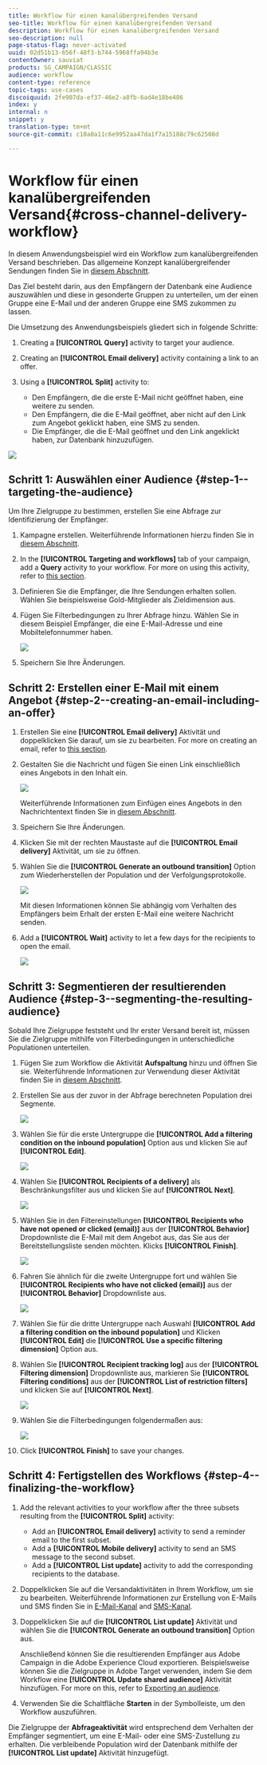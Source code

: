 ```yaml
---
title: Workflow für einen kanalübergreifenden Versand
seo-title: Workflow für einen kanalübergreifenden Versand
description: Workflow für einen kanalübergreifenden Versand
seo-description: null
page-status-flag: never-activated
uuid: 02d51b13-656f-48f3-b744-5968ffa94b3e
contentOwner: sauviat
products: SG_CAMPAIGN/CLASSIC
audience: workflow
content-type: reference
topic-tags: use-cases
discoiquuid: 2fe907da-ef37-46e2-a8fb-6ad4e18be486
index: y
internal: n
snippet: y
translation-type: tm+mt
source-git-commit: c10a0a11c6e9952aa47da1f7a15188c79c62508d

---
```



# Workflow für einen kanalübergreifenden Versand{#cross-channel-delivery-workflow}

In diesem Anwendungsbeispiel wird ein Workflow zum kanalübergreifenden Versand beschrieben. Das allgemeine Konzept kanalübergreifender Sendungen finden Sie in [diesem Abschnitt](../../workflow/using/cross-channel-deliveries.md).

Das Ziel besteht darin, aus den Empfängern der Datenbank eine Audience auszuwählen und diese in gesonderte Gruppen zu unterteilen, um der einen Gruppe eine E-Mail und der anderen Gruppe eine SMS zukommen zu lassen.

Die Umsetzung des Anwendungsbeispiels gliedert sich in folgende Schritte:

1. Creating a **[!UICONTROL Query]** activity to target your audience.
1. Creating an **[!UICONTROL Email delivery]** activity containing a link to an offer.
1. Using a **[!UICONTROL Split]** activity to:

   * Den Empfängern, die die erste E-Mail nicht geöffnet haben, eine weitere zu senden.
   * Den Empfängern, die die E-Mail geöffnet, aber nicht auf den Link zum Angebot geklickt haben, eine SMS zu senden.
   * Die Empfänger, die die E-Mail geöffnet und den Link angeklickt haben, zur Datenbank hinzuzufügen.

![](assets/wkf_cross-channel_7.png)

## Schritt 1: Auswählen einer Audience {#step-1--targeting-the-audience}

Um Ihre Zielgruppe zu bestimmen, erstellen Sie eine Abfrage zur Identifizierung der Empfänger.

1. Kampagne erstellen. Weiterführende Informationen hierzu finden Sie in [diesem Abschnitt](../../campaign/using/setting-up-marketing-campaigns.md#creating-a-campaign).
1. In the **[!UICONTROL Targeting and workflows]** tab of your campaign, add a **Query** activity to your workflow. For more on using this activity, refer to [this section](../../workflow/using/query.md).
1. Definieren Sie die Empfänger, die Ihre Sendungen erhalten sollen. Wählen Sie beispielsweise Gold-Mitglieder als Zieldimension aus.
1. Fügen Sie Filterbedingungen zu Ihrer Abfrage hinzu. Wählen Sie in diesem Beispiel Empfänger, die eine E-Mail-Adresse und eine Mobiltelefonnummer haben.

   ![](assets/wkf_cross-channel_3.png)

1. Speichern Sie Ihre Änderungen.

## Schritt 2: Erstellen einer E-Mail mit einem Angebot {#step-2--creating-an-email-including-an-offer}

1. Erstellen Sie eine **[!UICONTROL Email delivery]** Aktivität und doppelklicken Sie darauf, um sie zu bearbeiten. For more on creating an email, refer to [this section](../../delivery/using/about-email-channel.md).
1. Gestalten Sie die Nachricht und fügen Sie einen Link einschließlich eines Angebots in den Inhalt ein.

   ![](assets/wkf_cross-channel_1.png)

   Weiterführende Informationen zum Einfügen eines Angebots in den Nachrichtentext finden Sie in [diesem Abschnitt](../../interaction/using/integrating-an-offer-via-the-wizard.md#delivering-with-a-call-to-the-offer-engine).

1. Speichern Sie Ihre Änderungen.
1. Klicken Sie mit der rechten Maustaste auf die **[!UICONTROL Email delivery]** Aktivität, um sie zu öffnen.
1. Wählen Sie die **[!UICONTROL Generate an outbound transition]** Option zum Wiederherstellen der Population und der Verfolgungsprotokolle.

   ![](assets/wkf_cross-channel_2.png)

   Mit diesen Informationen können Sie abhängig vom Verhalten des Empfängers beim Erhalt der ersten E-Mail eine weitere Nachricht senden.

1. Add a **[!UICONTROL Wait]** activity to let a few days for the recipients to open the email.

   ![](assets/wkf_cross-channel_4.png)

## Schritt 3: Segmentieren der resultierenden Audience {#step-3--segmenting-the-resulting-audience}

Sobald Ihre Zielgruppe feststeht und Ihr erster Versand bereit ist, müssen Sie die Zielgruppe mithilfe von Filterbedingungen in unterschiedliche Populationen unterteilen.

1. Fügen Sie zum Workflow die Aktivität **Aufspaltung** hinzu und öffnen Sie sie. Weiterführende Informationen zur Verwendung dieser Aktivität finden Sie in [diesem Abschnitt](../../workflow/using/split.md).
1. Erstellen Sie aus der zuvor in der Abfrage berechneten Population drei Segmente.

   ![](assets/wkf_cross-channel_6.png)

1. Wählen Sie für die erste Untergruppe die **[!UICONTROL Add a filtering condition on the inbound population]** Option aus und klicken Sie auf **[!UICONTROL Edit]**.

   ![](assets/wkf_cross-channel_8.png)

1. Wählen Sie **[!UICONTROL Recipients of a delivery]** als Beschränkungsfilter aus und klicken Sie auf **[!UICONTROL Next]**.

   ![](assets/wkf_cross-channel_9.png)

1. Wählen Sie in den Filtereinstellungen **[!UICONTROL Recipients who have not opened or clicked (email)]** aus der **[!UICONTROL Behavior]** Dropdownliste die E-Mail mit dem Angebot aus, das Sie aus der Bereitstellungsliste senden möchten. Klicks **[!UICONTROL Finish]**.

   ![](assets/wkf_cross-channel_10.png)

1. Fahren Sie ähnlich für die zweite Untergruppe fort und wählen Sie **[!UICONTROL Recipients who have not clicked (email)]** aus der **[!UICONTROL Behavior]** Dropdownliste aus.

   ![](assets/wkf_cross-channel_11.png)

1. Wählen Sie für die dritte Untergruppe nach Auswahl **[!UICONTROL Add a filtering condition on the inbound population]** und Klicken **[!UICONTROL Edit]** die **[!UICONTROL Use a specific filtering dimension]** Option aus.
1. Wählen Sie **[!UICONTROL Recipient tracking log]** aus der **[!UICONTROL Filtering dimension]** Dropdownliste aus, markieren Sie **[!UICONTROL Filtering conditions]** aus der **[!UICONTROL List of restriction filters]** und klicken Sie auf **[!UICONTROL Next]**.

   ![](assets/wkf_cross-channel_12.png)

1. Wählen Sie die Filterbedingungen folgendermaßen aus:

   ![](assets/wkf_cross-channel_13.png)

1. Click **[!UICONTROL Finish]** to save your changes.

## Schritt 4: Fertigstellen des Workflows {#step-4--finalizing-the-workflow}

1. Add the relevant activities to your workflow after the three subsets resulting from the **[!UICONTROL Split]** activity:

   * Add an **[!UICONTROL Email delivery]** activity to send a reminder email to the first subset.
   * Add a **[!UICONTROL Mobile delivery]** activity to send an SMS message to the second subset.
   * Add a **[!UICONTROL List update]** activity to add the corresponding recipients to the database.

1. Doppelklicken Sie auf die Versandaktivitäten in Ihrem Workflow, um sie zu bearbeiten. Weiterführende Informationen zur Erstellung von E-Mails und SMS finden Sie in [E-Mail-Kanal](../../delivery/using/about-email-channel.md) and [SMS-Kanal](../../delivery/using/sms-channel.md).
1. Doppelklicken Sie auf die **[!UICONTROL List update]** Aktivität und wählen Sie die **[!UICONTROL Generate an outbound transition]** Option aus.

   Anschließend können Sie die resultierenden Empfänger aus Adobe Campaign in die Adobe Experience Cloud exportieren. Beispielsweise können Sie die Zielgruppe in Adobe Target verwenden, indem Sie dem Workflow eine **[!UICONTROL Update shared audience]** Aktivität hinzufügen. For more on this, refer to [Exporting an audience](../../integrations/using/importing-and-exporting-audiences.md#exporting-an-audience).

1. Verwenden Sie die Schaltfläche **Starten** in der Symbolleiste, um den Workflow auszuführen.

Die Zielgruppe der **Abfrageaktivität** wird entsprechend dem Verhalten der Empfänger segmentiert, um eine E-Mail- oder eine SMS-Zustellung zu erhalten. Die verbleibende Population wird der Datenbank mithilfe der **[!UICONTROL List update]** Aktivität hinzugefügt.
